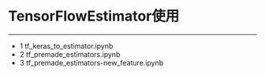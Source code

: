 # TensorFlowEstimator使用
***
- 1 tf_keras_to_estimator.ipynb
- 2 tf_premade_estimators.ipynb
- 3 tf_premade_estimators-new_feature.ipynb